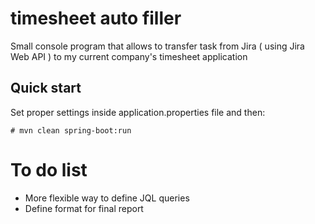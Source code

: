 # timesheet auto filler

Small console program that allows to transfer task from Jira ( using Jira Web API ) to my current company's timesheet application 


## Quick start

Set proper settings inside application.properties file and then:
```shell
# mvn clean spring-boot:run

```

# To do list #
* More flexible way to define JQL queries
* Define format for final report 
